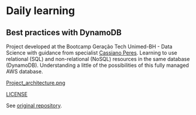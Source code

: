 # Daily learning

## Best practices with DynamoDB

Project developed at the Bootcamp Geração Tech Unimed-BH - Data Science with guidance from specialist [Cassiano Peres](https://github.com/cassianobrexbit/ "Cassiano Peres").
Learning to use relational (SQL) and non-relational (NoSQL) resources in the same database (DynamoDB). Understanding a little of the possibilities of this fully managed AWS database.

[Project_architecture.png](/Project_architecture.png)

[LICENSE](/LICENSE)

See [original repository](https://github.com/cassianobrexbit/dio-live-dynamodb).
